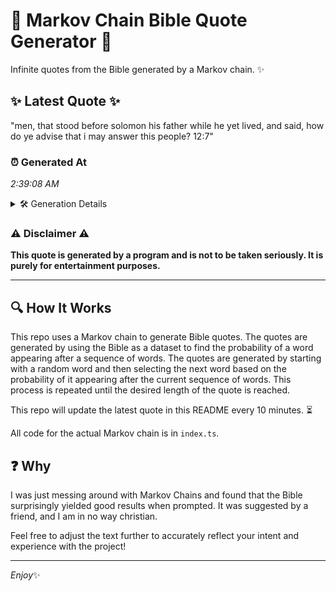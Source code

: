 # 📖 Markov Chain Bible Quote Generator 📖

Infinite quotes from the Bible generated by a Markov chain. ✨

## ✨ Latest Quote ✨
"men, that stood before solomon his father while he yet lived, and said, how do ye advise that i may answer this people? 12:7"

### ⏰ Generated At
*2:39:08 AM*

<details>
    <summary>🛠️ Generation Details</summary>
    <p>
        <strong>🌱 Seed:</strong> men,<br>
        <strong>🔄 Iterations:</strong> 23<br>
        <strong>📜 Context History:</strong><br>[ men, ]: that<br>[ men,, that ]: stood<br>[ men,, that, stood ]: before<br>[ men,, that, stood, before ]: solomon<br>[ men,, that, stood, before, solomon ]: his<br>[ men,, that, stood, before, solomon, his ]: father<br>[ that, stood, before, solomon, his, father ]: while<br>[ stood, before, solomon, his, father, while ]: he<br>[ before, solomon, his, father, while, he ]: yet<br>[ solomon, his, father, while, he, yet ]: lived,<br>[ his, father, while, he, yet, lived, ]: and<br>[ father, while, he, yet, lived,, and ]: said,<br>[ while, he, yet, lived,, and, said, ]: how<br>[ he, yet, lived,, and, said,, how ]: do<br>[ yet, lived,, and, said,, how, do ]: ye<br>[ lived,, and, said,, how, do, ye ]: advise<br>[ and, said,, how, do, ye, advise ]: that<br>[ said,, how, do, ye, advise, that ]: i<br>[ how, do, ye, advise, that, i ]: may<br>[ do, ye, advise, that, i, may ]: answer<br>[ ye, advise, that, i, may, answer ]: this<br>[ advise, that, i, may, answer, this ]: people?<br>[ that, i, may, answer, this, people? ]: 12:7<br>
    </p>
</details>

### ⚠️ Disclaimer ⚠️
**This quote is generated by a program and is not to be taken seriously. It is purely for entertainment purposes.**

---

## 🔍 How It Works

This repo uses a Markov chain to generate Bible quotes. The quotes are generated by using the Bible as a dataset to find the probability of a word appearing after a sequence of words. The quotes are generated by starting with a random word and then selecting the next word based on the probability of it appearing after the current sequence of words. This process is repeated until the desired length of the quote is reached.

This repo will update the latest quote in this README every 10 minutes. ⏳

All code for the actual Markov chain is in `index.ts`.

## ❓ Why

I was just messing around with Markov Chains and found that the Bible surprisingly yielded good results when prompted. 
It was suggested by a friend, and I am in no way christian.

Feel free to adjust the text further to accurately reflect your intent and experience with the project!

---

*Enjoy*✨
